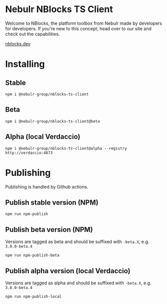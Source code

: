 # Nebulr NBlocks TS Client
Welcome to NBlocks, the platform toolbox from Nebulr made by developers for developers. If you're new to this concept, head over to our site and check out the capabilities.

[nblocks.dev](https://nblocks.dev)

# Installing
## Stable
```
npm i @nebulr-group/nblocks-ts-client
```

## Beta

```
npm i @nebulr-group/nblocks-ts-client@beta
```

## Alpha (local Verdaccio)
```
npm i @nebulr-group/nblocks-ts-client@alpha --registry http://verdaccio:4873 
```

# Publishing
Publishing is handled by Github actions.

## Publish stable version (NPM)
```
npm run npm-publish
```

## Publish beta version (NPM)
Versions are tagged as beta and should be suffixed with `-beta.X`, e.g. `3.0.0-beta.4`

```
npm run npm-publish-beta
```

## Publish alpha version (local Verdaccio)
Versions are tagged as alpha and should be suffixed with `-beta.X`, e.g. `3.0.0-beta.4`

```
npm run npm-publish-local
```
